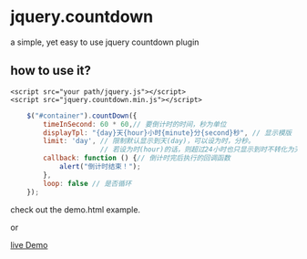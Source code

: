 # jquery.countdown
a simple, yet easy to use jquery countdown plugin

## how to use it?
```
<script src="your path/jquery.js"></script>
<script src="jquery.countdown.min.js"></script>
```
```javascript
    $("#container").countDown({
        timeInSecond: 60 * 60,// 要倒计时的时间，秒为单位
        displayTpl: "{day}天{hour}小时{minute}分{second}秒", // 显示模版
        limit: 'day', // 限制默认显示到天(day)，可以设为时，分秒。
                      // 若设为时(hour)的话，则超过24小时也只显示到时不转化为天。如：28小时20分20秒        
        callback: function () {// 倒计时完后执行的回调函数
            alert("倒计时结束！");
        },
        loop: false // 是否循环
    });
```
check out the demo.html example.

or

[live Demo](http://www.iampua.com/pui/count-down.html)
